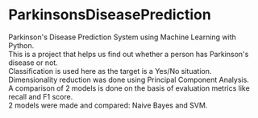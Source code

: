 # ParkinsonsDiseasePrediction
Parkinson's Disease Prediction System using Machine Learning with Python.
<br>
This is a project that helps us find out whether a person has Parkinson's disease or not.
<br>
Classification is used here as the target is a Yes/No situation.
<br>Dimensionality reduction was done using Principal Component Analysis. <br> A comparison of 2 models is done on the basis of evaluation metrics like recall and F1 score.<br>2 models were made and compared: Naive Bayes and SVM. 
